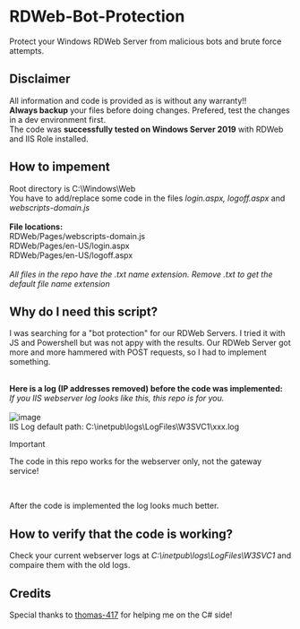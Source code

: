 # RDWeb-Bot-Protection
Protect your Windows RDWeb Server from malicious bots and brute force attempts.

## Disclaimer
All information and code is provided as is without any warranty!!<br>
**Always backup** your files before doing changes. Prefered, test the changes in a dev environment first.<br>
The code was **successfully tested on Windows Server 2019** with RDWeb and IIS Role installed.

## How to impement
Root directory is C:\Windows\Web\
You have to add/replace some code in the files *login.aspx, logoff.aspx* and *webscripts-domain.js*<br><br>
**File locations:**<br>
RDWeb/Pages/webscripts-domain.js<br>
RDWeb/Pages/en-US/login.aspx<br>
RDWeb/Pages/en-US/logoff.aspx<br><br>
*All files in the repo have the .txt name extension. Remove .txt to get the default file name extension*

## Why do I need this script?
I was searching for a "bot protection" for our RDWeb Servers. I tried it with JS and Powershell but was not appy with the results.
Our RDWeb Server got more and more hammered with POST requests, so I had to implement something.<br><br>

**Here is a log (IP addresses removed) before the code was implemented:**<br>
*If you IIS webserver log looks like this, this repo is for you.*<br><br>
![image](https://github.com/sysadmin0815/RDWeb-Bot-Protection/assets/81157346/b4c42f42-abad-46f3-90cc-eb6bf85eabb5)
<br>IIS Log default path: C:\inetpub\logs\LogFiles\W3SVC1\xxx.log<br>
> [!IMPORTANT]
> The code in this repo works for the webserver only, not the gateway service!
<br>


After the code is implemented the log looks much better.

## How to verify that the code is working?
Check your current webserver logs at *C:\inetpub\logs\LogFiles\W3SVC1* and compaire them with the old logs.

## Credits
Special thanks to [thomas-417](https://github.com/thomas-417) for helping me on the C# side!



